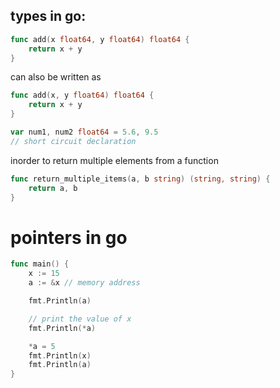 ## types in go:

``` go
func add(x float64, y float64) float64 {
    return x + y
}
```

can also be written as
``` go
func add(x, y float64) float64 {
    return x + y
}

var num1, num2 float64 = 5.6, 9.5
// short circuit declaration
```

inorder to return multiple elements from
a function

``` go
func return_multiple_items(a, b string) (string, string) {
    return a, b
}
```

# pointers in go
```go
func main() {
    x := 15
    a := &x // memory address

    fmt.Println(a)

    // print the value of x
    fmt.Println(*a)

    *a = 5
    fmt.Println(x)
    fmt.Println(a)
}
```
